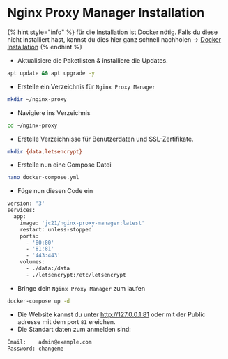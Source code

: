 # Nginx Proxy Manager Installation

{% hint style="info" %}
für die Installation ist Docker nötig. Falls du diese nicht installiert hast, kannst du dies hier ganz schnell nachholen -> [Docker Installation](docker-installation.md)
{% endhint %}

* Aktualisiere die Paketlisten & installiere die Updates.

```bash
apt update && apt upgrade -y
```

* Erstelle ein Verzeichnis für `Nginx Proxy Manager`

```bash
mkdir ~/nginx-proxy
```

* Navigiere ins Verzeichnis

```bash
cd ~/nginx-proxy
```

* Erstelle Verzeichnisse für Benutzerdaten und SSL-Zertifikate.

```bash
mkdir {data,letsencrypt}
```

* Erstelle nun eine Compose Datei

```bash
nano docker-compose.yml
```

* Füge nun diesen Code ein

```bash
version: '3'
services:
  app:
    image: 'jc21/nginx-proxy-manager:latest'
    restart: unless-stopped
    ports:
      - '80:80'
      - '81:81'
      - '443:443'
    volumes:
      - ./data:/data
      - ./letsencrypt:/etc/letsencrypt
```

* Bringe dein `Nginx Proxy Manager` zum laufen

```bash
docker-compose up -d
```

* Die Website kannst du unter http://127.0.0.1:81 oder mit der Public adresse mit dem port `81` ereichen.
* Die Standart daten zum anmelden sind:

```bash
Email:    admin@example.com
Password: changeme
```
